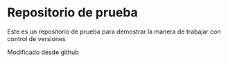 # Repositorio de prueba
Este es un repositorio de prueba para demostrar la manera de trabajar con control de versiones

Modificado desde github
